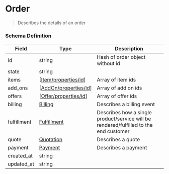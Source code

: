 Order
===
>Describes the details of an order

### Schema Definition

|**Field**|**Type**|**Description**|
|---------|--------|---------------|
|id|string|Hash of order object without id
|state|string|
|items|[[Item/properties/id](/Core/Latest/02_Schemas/[item)]| Array of item ids
|add_ons|[[AddOn/properties/id](/Core/Latest/02_Schemas/[addon)]| Array of add on ids
|offers|[[Offer/properties/id](/Core/Latest/02_Schemas/[offer)]| Array of offer ids
|billing|[Billing](/Core/Latest/02_Schemas/billing)|Describes a billing event
|fulfillment|[Fulfillment](/Core/Latest/02_Schemas/fulfillment)|Describes how a single product/service will be rendered/fulfilled to the end customer
|quote|[Quotation](/Core/Latest/02_Schemas/quotation)|Describes a quote
|payment|[Payment](/Core/Latest/02_Schemas/payment)|Describes a payment
|created_at|string|
|updated_at|string|
